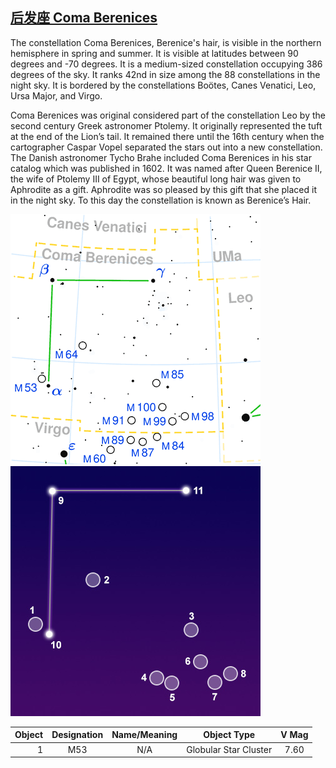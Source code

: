 ## [后发座 Coma Berenices](http://www.seasky.org/constellations/constellation-coma-berenices.html)
The constellation Coma Berenices, Berenice's hair, is visible in the northern hemisphere in spring and summer. It is visible at latitudes between 90 degrees and -70 degrees. It is a medium-sized constellation occupying 386 degrees of the sky. It ranks 42nd in size among the 88 constellations in the night sky. It is bordered by the constellations Boötes, Canes Venatici, Leo, Ursa Major, and Virgo.

Coma Berenices was original considered part of the constellation Leo by the second century Greek astronomer Ptolemy. It originally represented the tuft at the end of the Lion’s tail. It remained there until the 16th century when the cartographer Caspar Vopel separated the stars out into a new constellation. The Danish astronomer Tycho Brahe included Coma Berenices in his star catalog which was published in 1602. It was named after Queen Berenice II, the wife of Ptolemy III of Egypt, whose beautiful long hair was given to Aphrodite as a gift. Aphrodite was so pleased by this gift that she placed it in the night sky. To this day the constellation is known as Berenice’s Hair.

![alt text](./img/com/com.01.png "com")
![alt text](./img/com/com.02.jpg "com")

|Object|Designation|Name/Meaning|Object Type|V Mag|
---:|:---:|:---:|:---:|:---:
1|M53|N/A|Globular Star Cluster|7.60